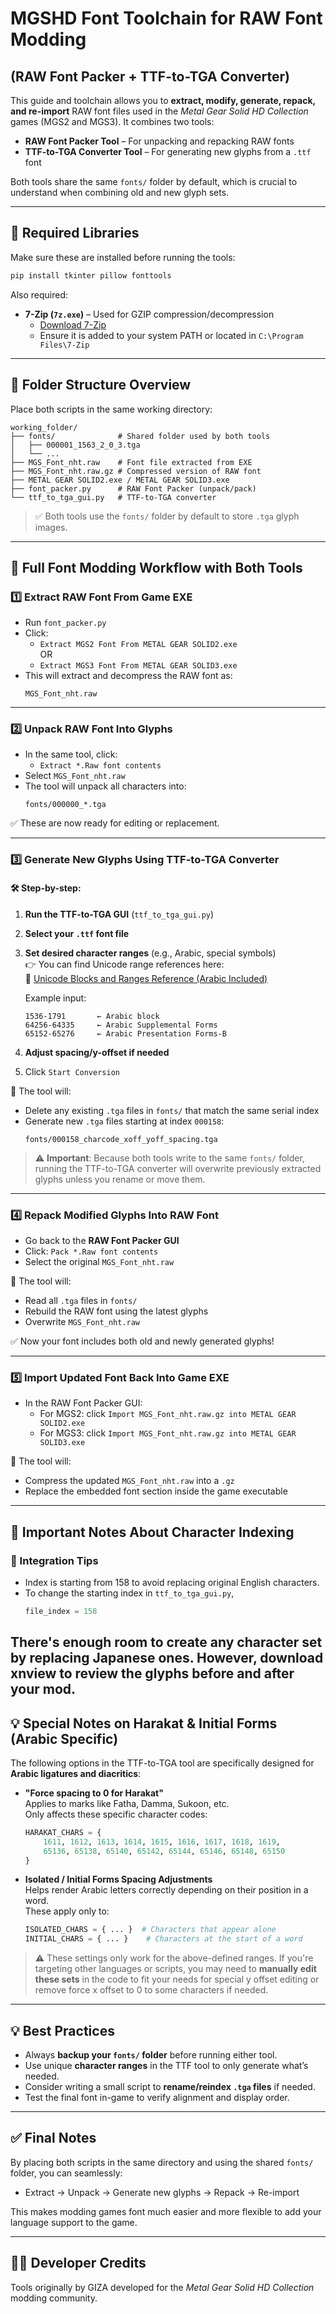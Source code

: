 # MGSHD Font Toolchain for RAW Font Modding  
## (RAW Font Packer + TTF-to-TGA Converter)

This guide and toolchain allows you to **extract, modify, generate, repack, and re-import** RAW font files used in the *Metal Gear Solid HD Collection* games (MGS2 and MGS3). It combines two tools:

- **RAW Font Packer Tool** – For unpacking and repacking RAW fonts
- **TTF-to-TGA Converter Tool** – For generating new glyphs from a `.ttf` font

Both tools share the same `fonts/` folder by default, which is crucial to understand when combining old and new glyph sets.

---

## 🧰 Required Libraries

Make sure these are installed before running the tools:

```bash
pip install tkinter pillow fonttools
```

Also required:
- **7-Zip (`7z.exe`)** – Used for GZIP compression/decompression  
  - [Download 7-Zip](https://www.7-zip.org/)
  - Ensure it is added to your system PATH or located in `C:\Program Files\7-Zip`

---

## 📁 Folder Structure Overview

Place both scripts in the same working directory:

```
working_folder/
├── fonts/              # Shared folder used by both tools
│   ├── 000001_1563_2_0_3.tga
│   └── ...
├── MGS_Font_nht.raw    # Font file extracted from EXE
├── MGS_Font_nht.raw.gz # Compressed version of RAW font
├── METAL GEAR SOLID2.exe / METAL GEAR SOLID3.exe
├── font_packer.py      # RAW Font Packer (unpack/pack)
└── ttf_to_tga_gui.py   # TTF-to-TGA converter
```

> ✅ Both tools use the `fonts/` folder by default to store `.tga` glyph images.

---

## 🔁 Full Font Modding Workflow with Both Tools

### 1️⃣ Extract RAW Font From Game EXE

- Run `font_packer.py`
- Click:
  - `Extract MGS2 Font From METAL GEAR SOLID2.exe`  
    OR  
  - `Extract MGS3 Font From METAL GEAR SOLID3.exe`
- This will extract and decompress the RAW font as:
  ```
  MGS_Font_nht.raw
  ```

---

### 2️⃣ Unpack RAW Font Into Glyphs

- In the same tool, click:
  - `Extract *.Raw font contents`
- Select `MGS_Font_nht.raw`
- The tool will unpack all characters into:
  ```
  fonts/000000_*.tga
  ```

✅ These are now ready for editing or replacement.

---

### 3️⃣ Generate New Glyphs Using TTF-to-TGA Converter

#### 🛠️ Step-by-step:

1. **Run the TTF-to-TGA GUI** (`ttf_to_tga_gui.py`)
2. **Select your `.ttf` font file**
3. **Set desired character ranges** (e.g., Arabic, special symbols)  
   👉 You can find Unicode range references here:  
   🔗 [Unicode Blocks and Ranges Reference (Arabic Included)](https://www.unicode.org/charts/nameslist/index.html)

   Example input:
   ```
   1536-1791       ← Arabic block
   64256-64335     ← Arabic Supplemental Forms
   65152-65276     ← Arabic Presentation Forms-B
   ```

4. **Adjust spacing/y-offset if needed**
5. Click `Start Conversion`

🔄 The tool will:
- Delete any existing `.tga` files in `fonts/` that match the same serial index
- Generate new `.tga` files starting at index `000158`:
  ```
  fonts/000158_charcode_xoff_yoff_spacing.tga
  ```

> ⚠️ **Important**: Because both tools write to the same `fonts/` folder, running the TTF-to-TGA converter will overwrite previously extracted glyphs unless you rename or move them.

---

### 4️⃣ Repack Modified Glyphs Into RAW Font

- Go back to the **RAW Font Packer GUI**
- Click: `Pack *.Raw font contents`
- Select the original `MGS_Font_nht.raw`

🔄 The tool will:
- Read all `.tga` files in `fonts/`
- Rebuild the RAW font using the latest glyphs
- Overwrite `MGS_Font_nht.raw`

✅ Now your font includes both old and newly generated glyphs!

---

### 5️⃣ Import Updated Font Back Into Game EXE

- In the RAW Font Packer GUI:
  - For MGS2: click `Import MGS_Font_nht.raw.gz into METAL GEAR SOLID2.exe`
  - For MGS3: click `Import MGS_Font_nht.raw.gz into METAL GEAR SOLID3.exe`

🔄 The tool will:
- Compress the updated `MGS_Font_nht.raw` into a `.gz`
- Replace the embedded font section inside the game executable

---

## 🧠 Important Notes About Character Indexing

### 🔄 Integration Tips

- Index is starting from 158 to avoid replacing original English characters.
- To change the starting index in `ttf_to_tga_gui.py`,
  ```python
  file_index = 158  
  ```
There's enough room to create any character set by replacing Japanese ones. 
However, download xnview to review the glyphs before and after your mod.
---

## 💡 Special Notes on Harakat & Initial Forms (Arabic Specific)

The following options in the TTF-to-TGA tool are specifically designed for **Arabic ligatures and diacritics**:

- **"Force spacing to 0 for Harakat"**  
  Applies to marks like Fatha, Damma, Sukoon, etc.  
  Only affects these specific character codes:
  ```python
  HARAKAT_CHARS = {
      1611, 1612, 1613, 1614, 1615, 1616, 1617, 1618, 1619,
      65136, 65138, 65140, 65142, 65144, 65146, 65148, 65150
  }
  ```

- **Isolated / Initial Forms Spacing Adjustments**  
  Helps render Arabic letters correctly depending on their position in a word.  
  These apply only to:
  ```python
  ISOLATED_CHARS = { ... }  # Characters that appear alone
  INITIAL_CHARS = { ... }    # Characters at the start of a word
  ```

> ⚠️ These settings only work for the above-defined ranges. If you're targeting other languages or scripts, you may need to **manually edit these sets** in the code to fit your needs for special y offset editing or remove force x offset to 0 to some characters if needed.

---

## 💡 Best Practices

- Always **backup your `fonts/` folder** before running either tool.
- Use unique **character ranges** in the TTF tool to only generate what’s needed.
- Consider writing a small script to **rename/reindex `.tga` files** if needed.
- Test the final font in-game to verify alignment and display order.

---

## ✅ Final Notes

By placing both scripts in the same directory and using the shared `fonts/` folder, you can seamlessly:

- Extract → Unpack → Generate new glyphs → Repack → Re-import

This makes modding games font much easier and more flexible to add your language support to the game.

---

## 🧑‍💻 Developer Credits

Tools originally by GIZA developed for the *Metal Gear Solid HD Collection* modding community.
